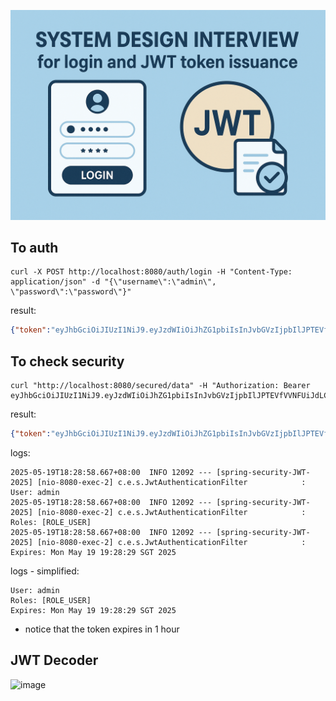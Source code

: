 
![banner](./README-Banner.png)

## To auth

```
curl -X POST http://localhost:8080/auth/login -H "Content-Type: application/json" -d "{\"username\":\"admin\", \"password\":\"password\"}"
```

result:
```json
{"token":"eyJhbGciOiJIUzI1NiJ9.eyJzdWIiOiJhZG1pbiIsInJvbGVzIjpbIlJPTEVfVVNFUiJdLCJpYXQiOjE3NDc2NTAwNTIsImV4cCI6MTc0NzY1MzY1Mn0.oSSkjyWxJ14WuR7w-vsZyEN31n4SbbvgHVUwmjwA-RM"}
```

## To check security

```
curl "http://localhost:8080/secured/data" -H "Authorization: Bearer eyJhbGciOiJIUzI1NiJ9.eyJzdWIiOiJhZG1pbiIsInJvbGVzIjpbIlJPTEVfVVNFUiJdLCJpYXQiOjE3NDc2NTA1MDksImV4cCI6MTc0NzY1NDEwOX0.rJ8wE6tW4jxhcLntVl2nxDIIpdM2hzLEQXtKJOtkSiw"
```

result:
```json
{"token":"eyJhbGciOiJIUzI1NiJ9.eyJzdWIiOiJhZG1pbiIsInJvbGVzIjpbIlJPTEVfVVNFUiJdLCJpYXQiOjE3NDc2NTAwNTIsImV4cCI6MTc0NzY1MzY1Mn0.oSSkjyWxJ14WuR7w-vsZyEN31n4SbbvgHVUwmjwA-RM"}
```

logs:
```
2025-05-19T18:28:58.667+08:00  INFO 12092 --- [spring-security-JWT-2025] [nio-8080-exec-2] c.e.s.JwtAuthenticationFilter            : User: admin
2025-05-19T18:28:58.667+08:00  INFO 12092 --- [spring-security-JWT-2025] [nio-8080-exec-2] c.e.s.JwtAuthenticationFilter            : Roles: [ROLE_USER]
2025-05-19T18:28:58.667+08:00  INFO 12092 --- [spring-security-JWT-2025] [nio-8080-exec-2] c.e.s.JwtAuthenticationFilter            : Expires: Mon May 19 19:28:29 SGT 2025
```

logs - simplified:
```
User: admin
Roles: [ROLE_USER]
Expires: Mon May 19 19:28:29 SGT 2025
```

- notice that the token expires in 1 hour

## JWT Decoder

![image](https://github.com/user-attachments/assets/f0a0ee0f-7ac6-4bc7-89a9-c3b216c7334e)

